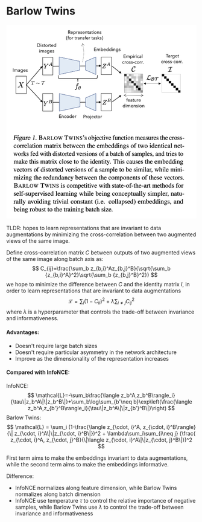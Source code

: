 # Barlow Twins

![fig](./fig/Barlow_Twins.png)

TLDR: hopes to learn representations that are invariant to data augmentations by minimizing the cross-correlation between two augmented views of the same image.

Define cross-correlation matrix $C$ between outputs of two augmented views of the same image along batch axis as:
$$
C_{ij}=\frac{\sum_b z_{b,i}^Az_{b,j}^B}{\sqrt{\sum_b {z_{b,i}^A}^2}\sqrt{\sum_b {z_{b,j}^B}^2}}
$$
we hope to minimize the difference between $C$ and the identity matrix $I$, in order to learn representations that are invariant to data augmentations
$$
\mathcal{L} = \sum_i (1-C_{ii})^2 + \lambda \sum_{i\neq j} C_{ij}^2
$$
where $\lambda$ is a hyperparameter that controls the trade-off between invariance and informativeness.

#### Advantages:
- Doesn't require large batch sizes
- Doesn't require particular asymmetry in the network architecture
- Improve as the dimensionality of the representation increases

#### Compared with InfoNCE:

InfoNCE:
$$
\mathcal{L}=-\sum_b\frac{\langle z_b^A,z_b^B\rangle_i}{\tau\|z_b^A\|\|z_b^B\|}+\sum_b\log\sum_{b'\neq b}\exp\left(\frac{\langle z_b^A,z_{b'}^B\rangle_i}{\tau\|z_b^A\|\|z_{b'}^B\|}\right)
$$
Barlow Twins:
$$
\mathcal{L} = \sum_i (1-\frac{\langle z_{\cdot, i}^A, z_{\cdot, i}^B\rangle}{\| z_{\cdot, i}^A\|\|z_{\cdot, i}^B\|})^2 + \lambda\sum_i\sum_{i\neq j} (\frac{ z_{\cdot, i}^A, z_{\cdot, j}^B}{\|\langle z_{\cdot, i}^A\|\|z_{\cdot, j}^B\|})^2
$$

First term aims to make the embeddings invariant to data augmentations, while the second term aims to make the embeddings informative.

Difference:
- InfoNCE normalizes along feature dimension, while Barlow Twins normalizes along batch dimension
- InfoNCE use temperature $\tau$ to control the relative importance of negative samples, while Barlow Twins use $\lambda$ to control the trade-off between invariance and informativeness